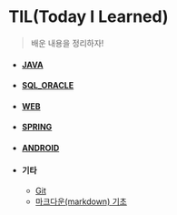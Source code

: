 # TIL(Today I Learned)

> 배운 내용을 정리하자!

* #### [JAVA](./JAVA)

* #### [SQL_ORACLE](./SQL_ORACLE)

* #### [WEB](./WEB)

* #### [SPRING](./SPRING)

* #### [ANDROID](./ANDROID)

* #### 기타

  * [Git](./GIT)
  * [마크다운(markdown) 기초](./markdown.md)


